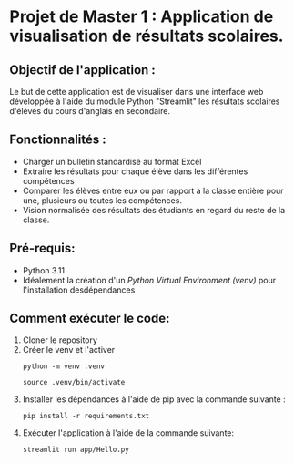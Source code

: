 # Projet de Master 1 : Application de visualisation de résultats scolaires.

## Objectif de l'application : 

Le but de cette application est de visualiser dans une interface web développée à l'aide du module Python "Streamlit" les résultats scolaires d'élèves du cours d'anglais en secondaire.

## Fonctionnalités :

- Charger un bulletin standardisé au format Excel
- Extraire les résultats pour chaque élève dans les différentes compétences
- Comparer les élèves entre eux ou par rapport à la classe entière pour une, plusieurs ou toutes les compétences.
- Vision normalisée des résultats des étudiants en regard du reste de la classe.

## Pré-requis:

- Python 3.11
- Idéalement la création d'un _Python Virtual Environment (venv)_ pour l'installation desdépendances

## Comment exécuter le code:

1. Cloner le repository
2. Créer le venv et l'activer
   ```
   python -m venv .venv

   source .venv/bin/activate
   ```
4. Installer les dépendances à l'aide de pip avec la commande suivante :
   ```
   pip install -r requirements.txt
   ```
5. Exécuter l'application à l'aide de la commande suivante:
   ```
   streamlit run app/Hello.py
   ```
